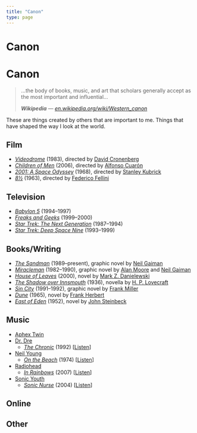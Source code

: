 ```yaml
---
title: "Canon"
type: page
---
```


# Canon
# Canon

> …the body of books, music, and art that scholars generally accept as the most important and influential…
>
> ***Wikipedia*** — <cite>[en.wikipedia.org/wiki/Western\_canon][1]</cite>

These are things created by others that are important to me. Things that have shaped the way I look at the world.

## Film

- <cite>[Videodrome][2]</cite> (1983), directed by [David Cronenberg][3]
- <cite>[Children of Men][4]</cite> (2006), directed by [Alfonso Cuarón][5]
- <cite>[2001: A Space Odyssey][6]</cite> (1968), directed by [Stanley Kubrick][7]
- <cite>[8½][8]</cite> (1963), directed by [Federico Fellini][9]

## Television

- <cite>[Babylon 5][10]</cite> (1994–1997)
- <cite>[Freaks and Geeks][11]</cite> (1999–2000)
- <cite>[Star Trek: The Next Generation][12]</cite> (1987–1994)
- <cite>[Star Trek: Deep Space Nine][13]</cite> (1993–1999)

## Books/Writing

- <cite>[The Sandman][14]</cite> (1989–present), graphic novel by [Neil Gaiman][15]
- <cite>[Miracleman][16]</cite> (1982–1990), graphic novel by [Alan Moore][17] and [Neil Gaiman][18]
- <cite>[House of Leaves][19]</cite> (2000), novel by [Mark Z. Danielewski][20]
- <cite>[The Shadow over Innsmouth][21]</cite> (1936), novella by [H. P. Lovecraft][22]
- <cite>[Sin City][23]</cite> (1991–1992), graphic novel by [Frank Miller][24]
- <cite>[Dune][25]</cite> (1965), novel by [Frank Herbert][26]
- <cite>[East of Eden][27]</cite> (1952), novel by [John Steinbeck][28]

## Music

- [Aphex Twin][29]
- [Dr. Dre][30]
	- <cite>[The Chronic][31]</cite> (1992) [[Listen][32]]
- [Neil Young][33]
	- <cite>[On the Beach][34]</cite> (1974) [[Listen][35]]
- [Radiohead][36]
	- <cite>[In Rainbows][37]</cite> (2007) [[Listen][38]]
- [Sonic Youth][39]
	- <cite>[Sonic Nurse][40]</cite> (2004) [[Listen][41]]

## Online

## Other

[1]:	https://en.wikipedia.org/wiki/Western_canon
[2]:	https://en.wikipedia.org/wiki/Videodrome
[3]:	https://en.wikipedia.org/wiki/David_Cronenberg
[4]:	https://en.wikipedia.org/wiki/Children_of_Men
[5]:	https://en.wikipedia.org/wiki/Alfonso_Cuar%C3%B3n
[6]:	https://en.wikipedia.org/wiki/2001:_A_Space_Odyssey_(film)
[7]:	https://en.wikipedia.org/wiki/Stanley_Kubrick
[8]:	https://en.wikipedia.org/wiki/8%C2%BD
[9]:	https://en.wikipedia.org/wiki/Federico_Fellini
[10]:	https://en.wikipedia.org/wiki/Babylon_5
[11]:	https://en.wikipedia.org/wiki/Freaks_and_Geeks
[12]:	https://en.wikipedia.org/wiki/Star_Trek:_The_Next_Generation
[13]:	https://en.wikipedia.org/wiki/Star_Trek:_Deep_Space_Nine
[14]:	https://en.wikipedia.org/wiki/The_Sandman_(Vertigo)
[15]:	https://en.wikipedia.org/wiki/Neil_Gaiman
[16]:	https://en.wikipedia.org/wiki/Marvelman
[17]:	https://en.wikipedia.org/wiki/Alan_Moore
[18]:	https://en.wikipedia.org/wiki/Neil_Gaiman
[19]:	https://en.wikipedia.org/wiki/House_of_Leaves
[20]:	https://en.wikipedia.org/wiki/Mark_Z._Danielewski
[21]:	https://en.wikipedia.org/wiki/The_Shadow_over_Innsmouth
[22]:	https://en.wikipedia.org/wiki/H._P._Lovecraft
[23]:	https://en.wikipedia.org/wiki/Sin_City
[24]:	https://en.wikipedia.org/wiki/Frank_Miller_(comics)
[25]:	https://en.wikipedia.org/wiki/Dune_(novel)
[26]:	https://en.wikipedia.org/wiki/Frank_Herbert
[27]:	https://en.wikipedia.org/wiki/East_of_Eden_(novel)
[28]:	https://en.wikipedia.org/wiki/John_Steinbeck
[29]:	https://en.wikipedia.org/wiki/Aphex_Twin
[30]:	https://en.wikipedia.org/wiki/Dr._Dre
[31]:	https://en.wikipedia.org/wiki/The_Chronic
[32]:	https://song.link/album/us/i/6654037
[33]:	https://en.wikipedia.org/wiki/Neil_Young
[34]:	https://en.wikipedia.org/wiki/On_the_Beach_(Neil_Young_album)
[35]:	https://song.link/album/us/i/1015732002
[36]:	https://en.wikipedia.org/wiki/Radiohead
[37]:	https://en.wikipedia.org/wiki/In_Rainbows "In Rainbows - Wikipedia"
[38]:	https://song.link/album/us/i/1109714933 "In Rainbows by Radiohead"
[39]:	https://en.wikipedia.org/wiki/Sonic_Youth
[40]:	https://en.wikipedia.org/wiki/Sonic_Nurse
[41]:	https://song.link/album/us/i/1132249548
